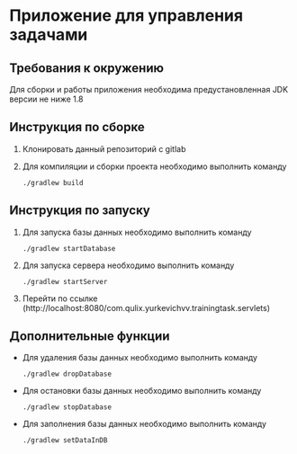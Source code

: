# Приложение для управления задачами

## Требования к окружению
Для сборки и работы приложения необходима предустановленная JDK версии не ниже 1.8

## Инструкция по сборке 
1. Клонировать данный репозиторий с gitlab
2. Для компиляции и сборки проекта необходимо выполнить команду

     `./gradlew build` 

## Инструкция по запуску
1. Для запуска базы данных необходимо выполнить команду

     `./gradlew startDatabase`
2. Для запуска сервера необходимо выполнить команду

   `./gradlew startServer`
3. Перейти по ссылке (http://localhost:8080/com.qulix.yurkevichvv.trainingtask.servlets)

## Дополнительные функции
- Для удаления базы данных необходимо выполнить команду

   `./gradlew dropDatabase`
- Для остановки базы данных необходимо выполнить команду

   `./gradlew stopDatabase`
- Для заполнения базы данных необходимо выполнить команду 

   `./gradlew setDataInDB`

